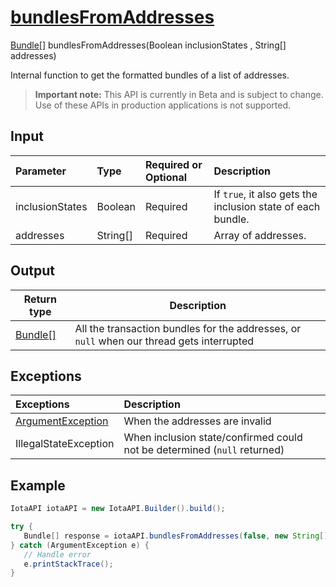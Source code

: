 
# [bundlesFromAddresses](https://github.com/iotaledger/iota-java/blob/master/jota/src/main/java/org/iota/jota/IotaAPI.java#L225)
 [Bundle[]](https://github.com/iotaledger/iota-java/blob/master/jota/src/main/java/org/iota/jota/model/Bundle.java) bundlesFromAddresses(Boolean inclusionStates , String[] addresses)

Internal function to get the formatted bundles of a list of addresses.
> **Important note:** This API is currently in Beta and is subject to change. Use of these APIs in production applications is not supported.

## Input
| Parameter       | Type | Required or Optional | Description |
|:---------------|:--------|:--------| :--------|
| inclusionStates | Boolean | Required | If `true`, it also gets the inclusion state of each bundle. |
| addresses | String[] | Required | Array of addresses. |
    
## Output
| Return type | Description |
|--|--|
| [Bundle[]](https://github.com/iotaledger/iota-java/blob/master/jota/src/main/java/org/iota/jota/model/Bundle.java)  | All the transaction bundles for the addresses, or `null` when our thread gets interrupted |

## Exceptions
| Exceptions     | Description |
|:---------------|:--------|
| [ArgumentException](https://github.com/iotaledger/iota-java/blob/master/jota/src/main/java/org/iota/jota/error/ArgumentException.java) | When the addresses are invalid |
| IllegalStateException | When inclusion state/confirmed could not be determined (`null` returned) |


 ## Example
 
 ```Java
 IotaAPI iotaAPI = new IotaAPI.Builder().build();

try { 
    Bundle[] response = iotaAPI.bundlesFromAddresses(false, new String[]{"UTSPUMBBRHRCVMPKAWDRXIFUYHOYLJGTZ9DTRIQJFD9UFDYCNLFQBV9LTOMGASNPWVFMCAMKVKOCVNZKG", "WAZEFGAKXRACVFNEP9JXYPASTZVBYXF9UNHKUHRUDWDBETAJYD9OFWBOJON9FDQRRBTVXZMCMMTLZLRWH"});
} catch (ArgumentException e) { 
    // Handle error
    e.printStackTrace(); 
}
 ```
